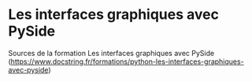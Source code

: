 # Les interfaces graphiques avec PySide
Sources de la formation Les interfaces graphiques avec PySide (https://www.docstring.fr/formations/python-les-interfaces-graphiques-avec-pyside)
